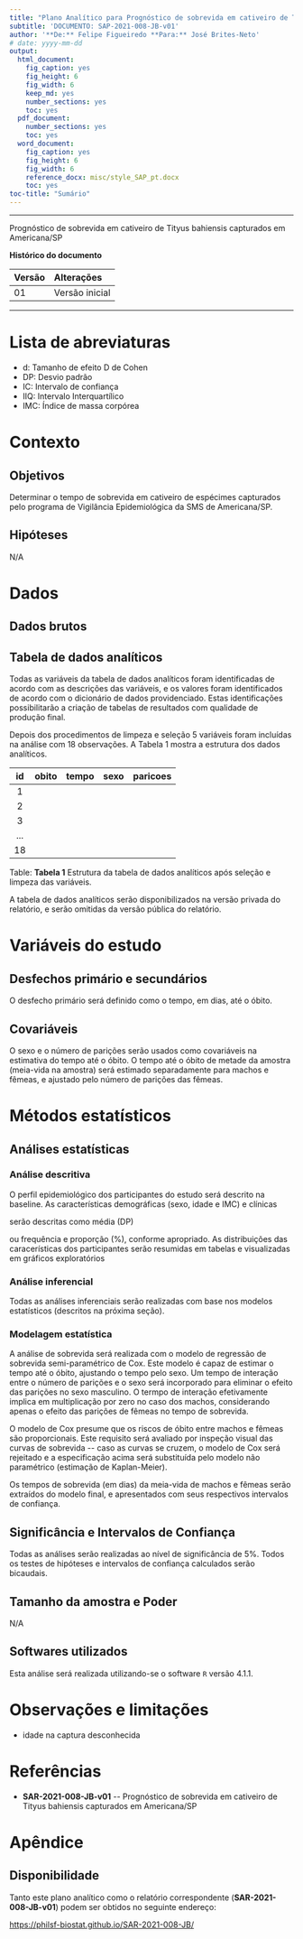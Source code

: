 ```yaml
---
title: "Plano Analítico para Prognóstico de sobrevida em cativeiro de Tityus bahiensis capturados em Americana/SP"
subtitle: 'DOCUMENTO: SAP-2021-008-JB-v01'
author: '**De:** Felipe Figueiredo **Para:** José Brites-Neto'
# date: yyyy-mm-dd
output:
  html_document:
    fig_caption: yes
    fig_height: 6
    fig_width: 6
    keep_md: yes
    number_sections: yes
    toc: yes
  pdf_document:
    number_sections: yes
    toc: yes
  word_document:
    fig_caption: yes
    fig_height: 6
    fig_width: 6
    reference_docx: misc/style_SAP_pt.docx
    toc: yes
toc-title: "Sumário"
---
```




---

Prognóstico de sobrevida em cativeiro de Tityus bahiensis capturados em Americana/SP

**Histórico do documento**


|Versão |Alterações     |
|:------|:--------------|
|01     |Versão inicial |

---

# Lista de abreviaturas

- d: Tamanho de efeito D de Cohen
- DP: Desvio padrão
- IC: Intervalo de confiança
- IIQ: Intervalo Interquartílico
- IMC: Índice de massa corpórea

# Contexto

## Objetivos

Determinar o tempo de sobrevida em cativeiro de espécimes capturados pelo programa de Vigilância Epidemiológica da SMS de Americana/SP.

## Hipóteses

N/A

# Dados



## Dados brutos

## Tabela de dados analíticos

Todas as variáveis da tabela de dados analíticos foram identificadas de acordo com as descrições das variáveis, e os valores foram identificados de acordo com o dicionário de dados providenciado.
Estas identificações possibilitarão a criação de tabelas de resultados com qualidade de produção final.

Depois dos procedimentos de limpeza e seleção 5 variáveis foram incluídas na análise com 18 observações.
A Tabela 1 mostra a estrutura dos dados analíticos.


| id  | obito | tempo | sexo | paricoes |
|:---:|:-----:|:-----:|:----:|:--------:|
|  1  |       |       |      |          |
|  2  |       |       |      |          |
|  3  |       |       |      |          |
| ... |       |       |      |          |
| 18  |       |       |      |          |

Table: **Tabela 1** Estrutura da tabela de dados analíticos após seleção e limpeza das variáveis.

A tabela de dados analíticos serão disponibilizados na versão privada do relatório, e serão omitidas da versão pública do relatório.

# Variáveis do estudo

## Desfechos primário e secundários

O desfecho primário será definido como o tempo, em dias, até o óbito.

## Covariáveis

O sexo e o número de parições serão usados como covariáveis na estimativa do tempo até o óbito.
O tempo até o óbito de metade da amostra (meia-vida na amostra) será estimado separadamente para machos e fêmeas, e ajustado pelo número de parições das fêmeas.

# Métodos estatísticos

## Análises estatísticas

### Análise descritiva

O perfil epidemiológico dos participantes do estudo será descrito na baseline.
As características demográficas
(sexo, idade e IMC)
e clínicas
<!-- ( [vars] ) -->
serão descritas como
média (DP)
<!-- mediana (IIQ) -->
ou frequência e proporção (%), conforme apropriado.
As distribuições das caracerísticas dos participantes serão resumidas em tabelas e visualizadas em gráficos exploratórios

### Análise inferencial

Todas as análises inferenciais serão realizadas com base nos modelos estatísticos (descritos na próxima seção).

### Modelagem estatística

A análise de sobrevida será realizada com o modelo de regressão de sobrevida semi-paramétrico de Cox.
Este modelo é capaz de estimar o tempo até o óbito, ajustando o tempo pelo sexo.
Um tempo de interação entre o número de parições e o sexo será incorporado para eliminar o efeito das parições no sexo masculino.
O termpo de interação efetivamente implica em multiplicação por zero no caso dos machos, considerando apenas o efeito das parições de fêmeas no tempo de sobrevida.

O modelo de Cox presume que os riscos de óbito entre machos e fêmeas são proporcionais.
Este requisito será avaliado por inspeção visual das curvas de sobrevida -- caso as curvas se cruzem, o modelo de Cox será rejeitado e a especificação acima será substituída pelo modelo não paramétrico (estimação de Kaplan-Meier).

Os tempos de sobrevida (em dias) da meia-vida de machos e fêmeas serão extraídos do modelo final, e apresentados com seus respectivos intervalos de confiança.

## Significância e Intervalos de Confiança

Todas as análises serão realizadas ao nível de significância de 5%.
Todos os testes de hipóteses e intervalos de confiança calculados serão
bicaudais.

## Tamanho da amostra e Poder

N/A

## Softwares utilizados

Esta análise será realizada utilizando-se o software `R` versão 4.1.1.

# Observações e limitações

- idade na captura desconhecida

# Referências

- **SAR-2021-008-JB-v01** -- Prognóstico de sobrevida em cativeiro de Tityus bahiensis capturados em Americana/SP

# Apêndice

## Disponibilidade

Tanto este plano analítico como o relatório correspondente (**SAR-2021-008-JB-v01**) podem ser obtidos no seguinte endereço:

<https://philsf-biostat.github.io/SAR-2021-008-JB/>

